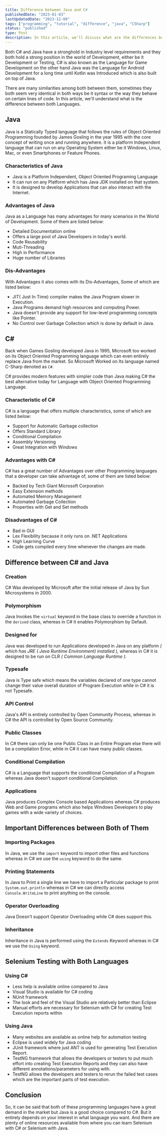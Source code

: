 ```yaml
---
title: Difference between Java and C#
publishedDate: "2023-01-03"
lastUpdatedDate: "2023-12-09"
tags: ["programming", "tutorial", "difference", "java", "CSharp"]
status: "published"
type: Post
description: In this article, we'll discuss what are the differences between Java and C#
---
```


Both C# and Java have a stronghold in Industry level requirements and they both hold a strong position in the world of Development, either be it Development or Testing, C# is also known as the Language for Game Development on the other hand Java was the Language for Android Development for a long time until Kotlin was Introduced which is also built on top of Java.

There are many similarities among both between them, sometimes they both seem very identical in both ways be it syntax or the way they behave on certain lines of code. In this article, we'll understand what is the difference between both Languages.

## Java

Java is a Statically Typed language that follows the rules of Object Oriented Programming founded by James Gosling in the year 1995 with the core concept of writing once and running anywhere. It is a platform Independent language that can run on any Operating System either be it Windows, Linux, Mac, or even Smartphones or Feature Phones.

### Characteristics of Java

- Java is a Platform Independent, Object Oriented Programing Language
- It can run on any Platform which has Java JDK installed on that system.
- It is designed to develop Applications that can also interact with the Internet.

### Advantages of Java

Java as a Language has many advantages for many scenarios in the World of Development. Some of them are listed below:

- Detailed Documentation online
- Offers a large pool of Java Developers in today's world.
- Code Reusability
- Muti-Threading
- High in Performance
- Huge number of Libraries

### Dis-Advantages

With Advantages it also comes with its Dis-Advantages, Some of which are listed below:

- JIT( Just In Time) compiler makes the Java Program slower in Execution.
- Java Programs demand high resources and computing Power.
- Java doesn't provide any support for low-level programming concepts like Pointer.
- No Control over Garbage Collection which is done by default in Java.

## C#

Back when Games Gosling developed Java in 1995, Microsoft too worked on its Object Oriented Programming language which can even entirely replace Java from the market. So Microsoft Worked on Its language named C-Sharp denoted as `C#`.

C# provides modern features with simpler code than Java making C# the best alternative today for Language with Object Oriented Programming Language.

### Characteristic of C#

C# is a language that offers multiple characteristics, some of which are listed below:

- Support for Automatic Garbage collection
- Offers Standard Library
- Conditional Compilation
- Assembly Versioning
- Great Integration with Windows

### Advantages with C#

C# has a great number of Advantages over other Programming languages that a developer can take advantage of, some of them are listed below:

- Backed by Tech Giant Microsoft Corporation
- Easy Extension methods
- Automated Memory Management
- Automated Garbage Collection
- Properties with Get and Set methods

### Disadvantages of C#

- Bad in GUI
- Lex Flexibility because it only runs on .NET Applications
- High Learning Curve
- Code gets compiled every time whenever the changes are made.

## Difference between C# and Java

### Creation

C# Was developed by Microsoft after the initial release of Java by Sun Microsystems in 2000.

### Polymorphism

Java Invokes the `virtual` keyword in the base class to override a function in the `derived` class, whereas in C# it enables Polymorphism by Default.

### Designed for

Java was developed to run Applications developed in Java on any platform _( which has JRE ( Java Runtime Environment) installed )_, whereas in C# it is designed to be run on CLR _( Common Language Runtime )_.

### Typesafe

Java is Type safe which means the variables declared of one type cannot change their value overall duration of Program Execution while in C# it is not Typesafe.

### API Control

Java's API is entirely controlled by Open Community Process, whereas in C# the API is controlled by Open Source Community.

### Public Classes

In C# there can only be one Public Class in an Entire Program else there will be a compilation Error, while in C# it can have many public classes.

### Conditional Compilation

C# is a Language that supports the conditional Compilation of a Program whereas Java doesn't support conditional Compilation.

### Applications

Java produces Complex Console based Applications whereas C# produces Web and Game programs which also helps Windows Developers to play games with a wide variety of choices.

## Important Differences between Both of Them

### Importing Packages

In Java, we use the `import` keyword to import other files and functions whereas in C# we use the `using` keyword to do the same.

### Printing Statements

In Java to Print a single line we have to import a Particular package to print `System.out.println` whereas in C# we can directly access `Console.WriteLine` to print anything on the console.

### Operator Overloading

Java Doesn't support Operator Overloading while C# does support this.

### Inheritance

Inheritance in Java is performed using the `Extends` Keyword whereas in C# we use the `Using` keyword.

## Selenium Testing with Both Languages

### Using C#

- Less help is available online compared to Java
- Visual Studio is available for C# coding
- NUnit framework
- The look and feel of the Visual Studio are relatively better than Eclipse
- Manual efforts are necessary for Selenium with C# for creating Test Execution reports within

### Using Java

- Many websites are available as online help for automation testing
- Eclipse is used widely for Java coding
- JUnit framework where just ANT is used for generating Test Execution Report.
- TestNG framework that allows the developers or testers to put much effort into creating Test Execution Reports and they can also have different annotations/parameters for using with.
- TestNG allows the developers and testers to rerun the failed test cases which are the important parts of test execution.

## Conclusion

So, it can be said that both of these programming languages have a great demand in the market but Java is a good choice compared to C#. But it entirely depends on your interest in what language you want. And there are plenty of online resources available from where you can learn Selenium with C# or Selenium with Java.
